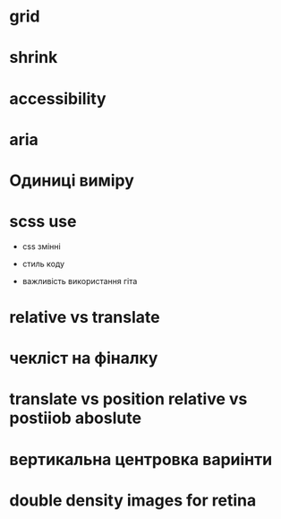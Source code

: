 




























# grid
# shrink

# accessibility
# aria
<!-- aria-label -->
<!-- aria-hidden="true" -->


# Одиниці виміру
# scss use

- css змінні

- стиль коду
- важливість використання гіта





# relative vs translate
# чекліст на фіналку

# translate vs position relative vs postiiob aboslute


# вертикальна центровка вариінти



# double density images for retina
